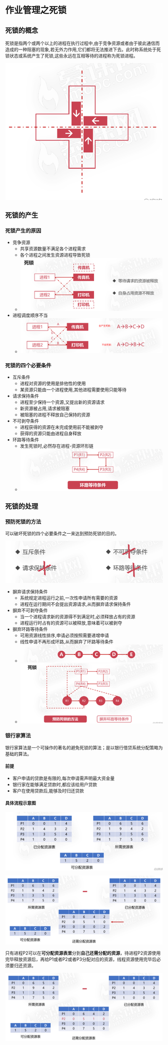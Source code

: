 # 作业管理之死锁

## 死锁的概念

死锁是指两个或两个以上的进程在执行过程中,由于竞争资源或者由于彼此通信而造成的一种阻塞的现象,若无外力作用,它们都将无法推进下去。此时称系统处于死锁状态或系统产生了死锁,这些永远在互相等待的进程称为死锁进程。

![image-20210115162415464](07作业管理之死锁.assets/image-20210115162415464.png)

## 死锁的产生

### 死锁产生的原因

* 竞争资源
  * 共享资源数量不满足各个进程需求
  * 各个进程之间发生资源进程导致死锁
  * ![image-20210115162710473](07作业管理之死锁.assets/image-20210115162710473.png)
* 进程调度顺序不当
  * ![image-20210115162758676](07作业管理之死锁.assets/image-20210115162758676.png)

### 死锁的四个必要条件

* 互斥条件
  * 进程对资源的使用是排他性的使用
  * 某资源只能由一个进程使用,其他进程需要使用只能等待
* 请求保持条件
  * 进程至少保持一个资源,又提出新的资源请求
  * 新资源被占用,请求被阻塞
  * 被阻塞的进程不释放自己保持的资源
* 不可剥夺条件
  * 进程获得的资源在未完成使用前不能被剥夺
  * 获得的资源只能由进程自身释放
* 环路等待条件
  * 发生死锁时,必然存在进程-资源环形链
  * ![image-20210115163131836](07作业管理之死锁.assets/image-20210115163131836.png)

## 死锁的处理

### 预防死锁的方法

可以破坏死锁的四个必要条件之一来达到预防死锁的目的。

![image-20210115163323076](07作业管理之死锁.assets/image-20210115163323076.png)

* 摒弃请求保持条件
  * 系统规定进程运行之前,一次性申请所有需要的资源
  * 进程在运行期间不会提出资源请求,从而摒弃请求保持条件
* 摒弃不可剥夺条件
  * 当一个进程请求新的资源得不到满足时,必须释放占有的资源
  * 进程运行时占有的资源可以被释放,意味着可以被剥夺
* 摒弃环路等待条件
  * 可用资源线性排序,申请必须按照需要递增申请
  * 线性申请不再形成环路,从而摒弃了环路等待条件
  * ![image-20210115163445367](07作业管理之死锁.assets/image-20210115163445367.png)
  * ![image-20210115163513092](07作业管理之死锁.assets/image-20210115163513092.png)

### 银行家算法

银行家算法是一个可操作的著名的避免死锁的算法；是以银行借贷系统分配策略为基础的算法。

#### 前提

* 客户申请的贷款是有限的,每次申请需声明最大资金量
* 银行家在能够满足贷款时,都应该给用户贷款
* 客户在使用贷款后,能够及时归还贷款

#### 具体流程示意图

![image-20210115163739778](07作业管理之死锁.assets/image-20210115163739778.png)

![image-20210115163855254](07作业管理之死锁.assets/image-20210115163855254.png)

只有进程P2可以在**可分配资源表里**分到**自己还需分配的资源**，待进程P2资源使用完毕释放资源后，再给P1或者P2或者P3分配对应的资源，线程资源使用完毕后必须要归还资源。

![image-20210115163943822](07作业管理之死锁.assets/image-20210115163943822.png)
